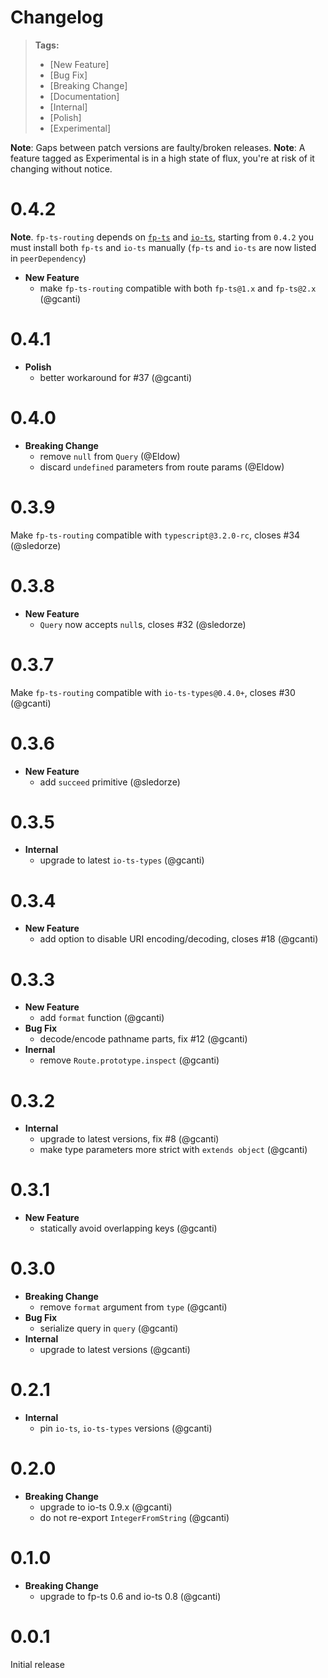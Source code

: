 # Changelog

> **Tags:**
>
> - [New Feature]
> - [Bug Fix]
> - [Breaking Change]
> - [Documentation]
> - [Internal]
> - [Polish]
> - [Experimental]

**Note**: Gaps between patch versions are faulty/broken releases. **Note**: A feature tagged as Experimental is in a
high state of flux, you're at risk of it changing without notice.

# 0.4.2

**Note**. `fp-ts-routing` depends on [`fp-ts`](https://github.com/gcanti/fp-ts) and [`io-ts`](https://github.com/gcanti/io-ts), starting from `0.4.2` you must install both `fp-ts` and `io-ts` manually (`fp-ts` and `io-ts` are now listed in `peerDependency`)

- **New Feature**
  - make `fp-ts-routing` compatible with both `fp-ts@1.x` and `fp-ts@2.x` (@gcanti)

# 0.4.1

- **Polish**
  - better workaround for #37 (@gcanti)

# 0.4.0

- **Breaking Change**
  - remove `null` from `Query` (@Eldow)
  - discard `undefined` parameters from route params (@Eldow)

# 0.3.9

Make `fp-ts-routing` compatible with `typescript@3.2.0-rc`, closes #34 (@sledorze)

# 0.3.8

- **New Feature**
  - `Query` now accepts `null`s, closes #32 (@sledorze)

# 0.3.7

Make `fp-ts-routing` compatible with `io-ts-types@0.4.0+`, closes #30 (@gcanti)

# 0.3.6

- **New Feature**
  - add `succeed` primitive (@sledorze)

# 0.3.5

- **Internal**
  - upgrade to latest `io-ts-types` (@gcanti)

# 0.3.4

- **New Feature**
  - add option to disable URI encoding/decoding, closes #18 (@gcanti)

# 0.3.3

- **New Feature**
  - add `format` function (@gcanti)
- **Bug Fix**
  - decode/encode pathname parts, fix #12 (@gcanti)
- **Inernal**
  - remove `Route.prototype.inspect` (@gcanti)

# 0.3.2

- **Internal**
  - upgrade to latest versions, fix #8 (@gcanti)
  - make type parameters more strict with `extends object` (@gcanti)

# 0.3.1

- **New Feature**
  - statically avoid overlapping keys (@gcanti)

# 0.3.0

- **Breaking Change**
  - remove `format` argument from `type` (@gcanti)
- **Bug Fix**
  - serialize query in `query` (@gcanti)
- **Internal**
  - upgrade to latest versions (@gcanti)

# 0.2.1

- **Internal**
  - pin `io-ts`, `io-ts-types` versions (@gcanti)

# 0.2.0

- **Breaking Change**
  - upgrade to io-ts 0.9.x (@gcanti)
  - do not re-export `IntegerFromString` (@gcanti)

# 0.1.0

- **Breaking Change**
  - upgrade to fp-ts 0.6 and io-ts 0.8 (@gcanti)

# 0.0.1

Initial release
